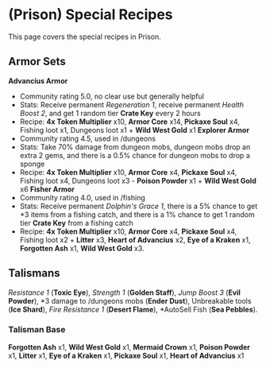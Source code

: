 # (Prison) Special Recipes
This page covers the special recipes in Prison.
## Armor Sets
**Advancius Armor**
 - Community rating 5.0, no clear use but generally helpful
 - Stats: Receive permanent *Regeneration 1*, receive permanent *Health Boost 2*, and get 1 random tier **Crate Key** every 2 hours
 - Recipe: **4x Token Multiplier** x10, **Armor Core** x14, **Pickaxe Soul** x4, Fishing loot x1, Dungeons loot x1 + **Wild West Gold** x1
**Explorer Armor**
 - Community rating 4.5, used in /dungeons
 - Stats: Take 70% damage from dungeon mobs, dungeon mobs drop an extra 2 gems, and there is a 0.5% chance for dungeon mobs to drop a sponge
 - Recipe: **4x Token Multiplier** x10, **Armor Core** x4, **Pickaxe Soul** x4, Fishing loot x4, Dungeons loot x3 - **Poison Powder** x1 + **Wild West Gold** x6
**Fisher Armor**
 - Community rating 4.0, used in /fishing
 - Stats: Receive permanent *Dolphin's Grace 1*, there is a 5% chance to get *3 items from a fishing catch, and there is a 1% chance to get 1 random tier **Crate Key** from a fishing catch
 - Recipe: **4x Token Multiplier** x10, **Armor Core** x4, **Pickaxe Soul** x4, Fishing loot x2 + **Litter** x3, **Heart of Advancius** x2, **Eye of a Kraken** x1, **Forgotten Ash** x1, **Wild West Gold** x3.
## Talismans
*Resistance 1* (**Toxic Eye**), *Strength 1* (**Golden Staff**), *Jump Boost 3* (**Evil Powder**), *3 damage to /dungeons mobs (**Ender Dust**), Unbreakable tools (**Ice Shard**), *Fire Resistance 1* (**Desert Flame**), *AutoSell Fish (**Sea Pebbles**).
### Talisman Base
**Forgotten Ash** x1, **Wild West Gold** x1, **Mermaid Crown** x1, **Poison Powder** x1, **Litter** x1, **Eye of a Kraken** x1, **Pickaxe Soul** x1, **Heart of Advancius** x1
